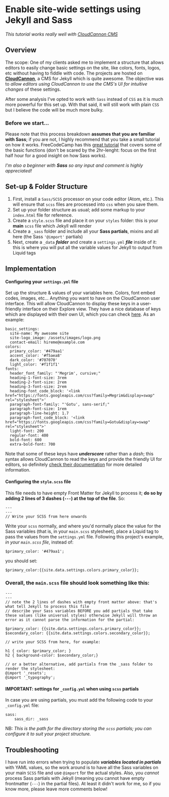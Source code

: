 # Enable site-wide settings using Jekyll and Sass
_This tutorial works really well with [CloudCannon CMS](https://cloudcannon.com)_

## Overview

The scope: One of my clients asked me to implement a structure that allows editors to easily change basic settings on the site, like colors, fonts, logos, etc without having to fiddle with code. The projects are hosted on [**CloudCannon**](https://cloudcannon.com), a CMS for Jekyll which is quite awesome. The objective was to _allow editors using CloudCannon to use the CMS's UI for intuitive changes_ of these settings.

After some analysis I've opted to work with `Sass` instead of `CSS` as it is much more powerful for this set up. With that said, it will still work with plain `CSS` but I believe the code will be much more bulky.

### Before we start...

Please note that this process breakdown **assumes that you are familiar with Sass**; if you are not, I highly recommend that you take a small tutorial on how it works. FreeCodeCamp has this [great tutorial](https://www.youtube.com/watch?v=_a5j7KoflTs) that covers some of the basic functions (don't be scared by the 2hr-lenght: focus on the first half hour for a good insight on how Sass works).

_I'm also a beginner with **Sass** so any input and comment is highly appreciated!_

## Set-up & Folder Structure

1. First, install a `Sass/SCSS` processor on your code editor (Atom, etc.). This will ensure that `scss` files are processed into `css` when you save them.
2. Set up your folder structure as usual; add some markup to your `index.html` file for reference.
3. Create a `style.scss` file and place it on your `styles` folder: this is your **main** `scss` file which Jekyll will render
4. Create a `_sass` folder and include all your **Sass partials**, mixins and all here (the Sass `'@import'` partials)
5. Next, create a `_data` **_folder_** and create a `settings.yml` **_file_** inside of it: this is where you will put all the variable values for Jekyll to output from Liquid tags

## Implementation

#### Configuring your `settings.yml` file
Set up the structure & values of your variables here. Colors, font embed codes, images, etc... Anything you want to have on the CloudCannon user interface. This will allow CloudCannon to display these keys in a user-friendly interface on their Explore view. They have a nice database of keys which are displayed with their own UI, which you can check [here](https://docs.cloudcannon.com/editing/interfaces/inputs/). As an example:
```
basic_settings:
  site-name: My awesome site
  site-logo_image: /assets/images/logo.png
  contact-email: hireme@example.com
colors:
  primary_color: '#479aa1'
  accent_color: '#f5aea8'
  dark_color: '#707070'
  light_color: '#f1f1f1'
fonts:
  header_font_family: "'Megrim', cursive;"
  heading-1-font-size: 3rem
  heading-2-font-size: 2rem
  heading-3-font-size: 2rem
  heading-font_code_block: '<link href="https://fonts.googleapis.com/css?family=Megrim&display=swap" rel="stylesheet">'
  paragraph-font-family: "'Gotu', sans-serif;"
  paragraph-font-size: 1rem
  paragraph-line-height: 1.7
  paragraph-font_code_block: '<link href="https://fonts.googleapis.com/css?family=Gotu&display=swap" rel="stylesheet">'
  light-font: 200
  regular-font: 400
  bold-font: 600
  extra-bold-font: 700
```
Note that some of these keys have _**underscore**_ rather than a _dash_; this syntax allows CloudCannon to read the keys and provide the friendly UI for editors, so definitely [check their documentation](https://docs.cloudcannon.com/editing/interfaces/inputs/) for more detailed information.

#### Configuring the `style.scss` file
This file needs to have empty Front Matter for Jekyll to process it; **do so by adding 2 lines of 3 dashes (`---`) at the top of the file**. So:
```
---
---
// Write your SCSS from here onwards
```
Write your `scss` normally, and where you'd normally place the value for the Sass variables (that is, in your `main.scss` stylesheet), place a Liquid tag to pass the values from the `settings.yml` file. Following this project's example, *in your `main.scss` file*, instead of:
```
$primary_color: '#479aa1';
```
you should set:
```
$primary_color:{{site.data.settings.colors.primary_color}};
```
### Overall, the `main.scss` file should look something like this:
```
---
---
// note the 2 lines of dashes with empty front matter above: that's what tell Jekyll to process this file
// describe your Sass variables BEFORE you add partials that take these values (like universal styles) otherwise Jekyll will throw an error as it cannot parse the information for the partial:

$primary_color: {{site.data.settings.colors.primary_color}};
$secondary_color: {{site.data.settings.colors.secondary_color}};

// write your SCSS from here, for example:

h1 { color: $primary_color; }
h2 { background-color: $secondary_color;}

// or a better alternative, add partials from the _sass folder to render the stylesheet:
@import '_resets';
@import '_typography';
```

#### IMPORTANT: settings for `_config.yml` when using `scss` partials

In case you are using partials, you must add the following code to your `_config.yml` file:

```
sass:
    sass_dir: _sass
```
NB: _This is the path for the directory storing the `scss` partials; you can configure it to suit your project structure._

## Troubleshooting
I have run into errors when trying to populate **_variables located in partials_** with YAML values, so the work around is to have all the Sass variables on your main `SCSS` file and use `@import` for the actual styles. Also, you *cannot* process Sass partials with Jekyll (meaning you cannot have empty frontmatter (`---`) in the partial files). At least it didn't work for me, so if you know more, please leave more comments below!
